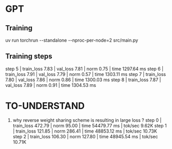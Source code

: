 # GPT

## Training
uv run torchrun --standalone --nproc-per-node=2 src/main.py

## Training steps

step 5   | train_loss 7.83  | val_loss 7.81  | norm 0.75  | time 1297.64 ms
step 6   | train_loss 7.91  | val_loss 7.79  | norm 0.57  | time 1303.11 ms
step 7   | train_loss 7.80  | val_loss 7.86  | norm 0.86  | time 1300.03 ms
step 8   | train_loss 7.87  | val_loss 7.89  | norm 0.91  | time 1304.53 ms

# TO-UNDERSTAND
1. 
    why reverse weight sharing scheme is resulting in large loss ?
    step 0   | train_loss 472.79 | norm 95.00 | time 54479.77 ms | tok/sec 9.62K
    step 1   | train_loss 121.85 | norm 286.41 | time 48853.12 ms | tok/sec 10.73K
    step 2   | train_loss 106.30 | norm 127.80 | time 48945.54 ms | tok/sec 10.71K
